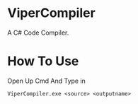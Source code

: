 # ViperCompiler
A C# Code Compiler.

# How To Use
Open Up Cmd And Type in
```batch
ViperCompiler.exe <source> <outputname>
